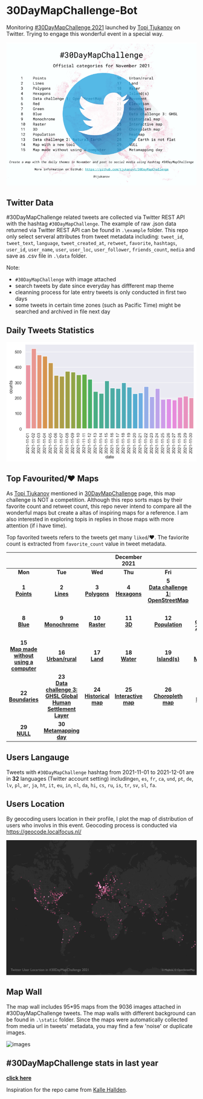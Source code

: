 # 30DayMapChallenge-Bot

Monitoring [#30DayMapChallenge 2021](https://github.com/tjukanovt/30DayMapChallenge) launched by [Topi Tjukanov](https://twitter.com/tjukanov) on Twitter. Trying to engage this wonderful event in a special way.

![images](./static/logo-2021.png)

## Twitter Data

#30DayMapChallenge related tweets are collected via Twitter REST API with the hashtag `#30DayMapChallenge`. The example of raw .json data returned via Twitter REST API can be found in `.\example` folder. This repo only select serveral attributes from tweet metadata including: `tweet_id`, `tweet_text`, `language`, `tweet_created_at`, `retweet`, `favorite`, `hashtags`, `user_id`, `user_name`, `user`, `user_loc`, `user_follower`, `friends_count`, `media` and save as .csv file in `.\data` folder.

Note:

- `#30DayMapChallenge` with image attached
- search tweets by date since everyday has diffferent map theme
- cleanning process for late entry tweets is only conducted in first two days
- some tweets in certain time zones (such as Pacific Time) might be searched and archived in file next day

## Daily Tweets Statistics

![images](./static/maps_count.png)

## Top Favourited/:heart: Maps

As [Topi Tjukanov](https://twitter.com/tjukanov) mentioned in [30DayMapChallenge](https://github.com/tjukanovt/30DayMapChallenge) page, this map challenge is NOT a competition. Although this repo sorts maps by their favorite count and retweet count, this repo never intend to compare all the wonderful maps but create a altas of inspiring maps for a reference. I am also interested in exploring topis in replies in those maps with more attention (if i have time).

Top favorited tweets refers to the tweets get many `liked`/:heart:. The faviorite count is extracted from `favorite_count` value in tweet metadata.

|                                                                                                                 |                                                                                                             |                                                                   |                            December 2021                            |                                                                                       |                                                                                        |                                                                                       |
| :-------------------------------------------------------------------------------------------------------------: | :---------------------------------------------------------------------------------------------------------: | :---------------------------------------------------------------: | :-----------------------------------------------------------------: | :-----------------------------------------------------------------------------------: | :------------------------------------------------------------------------------------: | :-----------------------------------------------------------------------------------: |
|                                                     **Mon**                                                     |                                                   **Tue**                                                   |                              **Wed**                              |                               **Thu**                               |                                        **Fri**                                        |                                        **Sat**                                         |                                        **Sun**                                        |
|                                 **1** <br/>**[Points](daily/day01_Points.md)**                                  |                                **2** <br/>**[Lines](daily/day02_Lines.md)**                                 |        **3** <br/>**[Polygons](daily/day03_Polygons.md)**         |         **4** <br/>**[Hexagons](daily/day04_Hexagons.md)**          | **5** <br/>**[Data challenge 1: OpenStreetMap](daily/day05_Data%20challenge%201.md)** |                        **6** <br/>**[Red](daily/day06_Red.md)**                        |                     **7** <br/>**[Green](daily/day07_Green.md)**                      |
|                                   **8** <br/>**[Blue](daily/day08_Blue.md)**                                    |                           **9** <br/>**[Monochrome](daily/day09_Monochrome.md)**                            |          **10** <br/>**[Raster](daily/day10_Raster.md)**          |               **11** <br/>**[3D](daily/day11_3D.md)**               |                **12** <br/>**[Population](daily/day12_Population.md)**                | **13** <br/>**[Data challenge 2: Natural Earth](daily/day13_Data%20challenge%202.md)** |   **14** <br/>**[Map with a new tool](daily/day14_Map%20with%20a%20new%20tool.md)**   |
| **15** <br/>**[Map made without using a computer](daily/day15_Map%20made%20without%20using%20a%20computer.md)** |                          **16** <br/>**[Urban/rural](daily/day16_Urban&rural.md)**                          |            **17** <br/>**[Land](daily/day17_Land.md)**            |            **18** <br/>**[Water](daily/day18_Water.md)**            |                **19** <br/>**[Island(s)](<daily/day19_Island(s).md>)**                |                  **20** <br/> **[Movement](daily/day20_Movement.md)**                  |                **21** <br/> **[Elevation](daily/day21_Elevation.md)**                 |
|                             **22** <br/>**[Boundaries](daily/day22_Boundaries.md)**                             | **23** <br/>**[Data challenge 3: GHSL Global Human Settlement Layer](daily/day23_Data%20challenge%203.md)** | **24** <br/>**[Historical map](daily/day24_Historical%20map.md)** | **25** <br/>**[Interactive map](daily/day25_Interactive%20map.md)** |           **26** <br/>**[Choropleth map](daily/day26_Choropleth%20map.md)**           |                   **27** <br/>**[Heatmap](daily/day27_Heatmap.md)**                    | **28** <br/>**[The Earth is not flat](daily/day28_The%20Earth%20is%20not%20flat.md)** |
|                                   **29** <br/>**[NULL](daily/day29_NULL.md)**                                   |                    **30** <br/> **[Metamapping day](daily/day30_Metamapping%20day.md)**                     |                                                                   |                                                                     |                                                                                       |                                                                                        |                                                                                       |

## Users Langauge

Tweets with `#30DayMapChallenge` hashtag from 2021-11-01 to 2021-12-01 are in **32** languages (Twitter account setting) including`en`, `es`, `fr`, `ca`, `und`, `pt`, `de`, `lv`, `pl`, `ar`, `ja`, `ht`, `it`, `eu`, `in`, `nl`, `da`, `hi`, `cs`, `ru`, `is`, `tr`, `sv`, `sl`, `fa`.

## Users Location

By geocoding users location in their profile, I plot the map of distribution of users who involvs in this event. Geocoding process is conducted via https://geocode.localfocus.nl/

![images](./user_loc.png)

## Map Wall

The map wall includes 95\*95 maps from the 9036 images attached in #30DayMapChallenge tweets. The map walls with different background can be found in `.\static` folder. Since the maps were automatically collected from media url in tweets' metadata, you may find a few 'noise' or duplicate images.

![images](static/mapwall_white_64.jpg)

## #30DayMapChallenge stats in last year

**[click here](archive/2020/)**

Inspiration for the repo came from [Kalle Hallden](https://www.youtube.com/channel/UCWr0mx597DnSGLFk1WfvSkQ).
